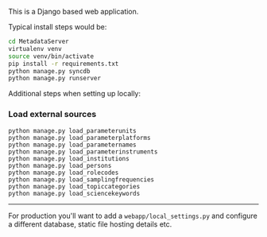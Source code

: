 
This is a Django based web application.

Typical install steps would be:

```sh
cd MetadataServer
virtualenv venv
source venv/bin/activate
pip install -r requirements.txt
python manage.py syncdb
python manage.py runserver
```

Additional steps when setting up locally:

### Load external sources
```
python manage.py load_parameterunits
python manage.py load_parameterplatforms
python manage.py load_parameternames
python manage.py load_parameterinstruments
python manage.py load_institutions
python manage.py load_persons
python manage.py load_rolecodes
python manage.py load_samplingfrequencies
python manage.py load_topiccategories
python manage.py load_sciencekeywords
```

---

For production you'll want to add a `webapp/local_settings.py` and configure a 
different database, static file hosting details etc.

